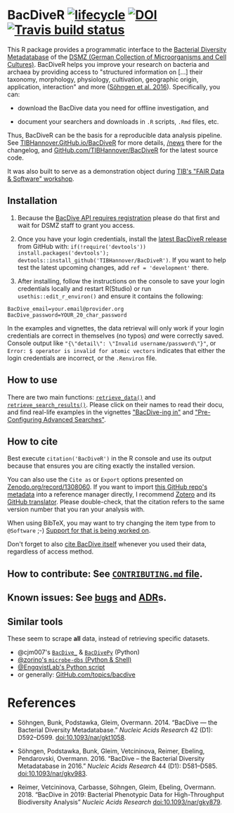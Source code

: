 # BacDiveR [![lifecycle](https://img.shields.io/badge/lifecycle-maturing-blue.svg)](https://www.tidyverse.org/lifecycle/#maturing) [![DOI](https://zenodo.org/badge/DOI/10.5281/zenodo.1308060.svg)](https://zenodo.org/record/1308060) [![Travis build status](https://travis-ci.org/TIBHannover/BacDiveR.svg?branch=master)](https://travis-ci.org/TIBHannover/BacDiveR)

This R package provides a programmatic interface to the [Bacterial Diversity Metadatabase][BD] of the [DSMZ (German Collection of Microorganisms and Cell Cultures)][DMSZ]. BacDiveR helps you improve your research on bacteria and archaea by providing access to "structured information on [...] their taxonomy, morphology, physiology, cultivation, geographic origin, application, interaction" and more ([Söhngen et al. 2016](#references)). Specifically, you can:

- download the BacDive data you need for offline investigation, and

- document your searchers and downloads in `.R` scripts, `.Rmd` files, etc.

Thus, BacDiveR can be the basis for a reproducible data analysis pipeline. See [TIBHannover.GitHub.io/BacDiveR][page] for more details, [/news] there for the changelog, and [GitHub.com/TIBHannover/BacDiveR][source] for the latest source code.

It was also built to serve as a demonstration object during [TIB's "FAIR Data & Software" workshop][FDS].

[BD]: https://bacdive.dsmz.de/
[DMSZ]: https://www.dsmz.de/about-us.html
[FDS]: https://tibhannover.github.io/2018-07-09-FAIR-Data-and-Software/#schedule
[/news]: https://tibhannover.github.io/BacDiveR/news/index.html
[page]: https://tibhannover.github.io/BacDiveR/
[reg]: https://bacdive.dsmz.de/api/bacdive/registration/register/
[source]: https://github.com/TIBHannover/BacDiveR/
[releases]: https://github.com/TIBHannover/BacDiveR/releases/latest

<!-- Paste the above section into the release description
together with the latest section of `NEWS.md` in order to usefully populate Zenodo.
Afterwards, remove the above from GitHub. -->

## Installation

1.  Because the [BacDive API requires registration][reg] please do that first 
    and wait for DSMZ staff to grant you access.

2.  Once you have your login credentials, install the [latest BacDiveR release][releases]
    from GitHub with: `if(!require('devtools')) install.packages('devtools'); devtools::install_github('TIBHannover/BacDiveR')`. If you want to help test the
    latest upcoming changes, add `ref = 'development'` there.

3.  After installing, follow the instructions on the console to save your login
    credentials locally and restart R(Studio) or run `usethis::edit_r_environ()`
    and ensure it contains the following:

```
BacDive_email=your.email@provider.org
BacDive_password=YOUR_20_char_password
```

In the examples and vignettes, the data retrieval will only work if your login credentials are correct in themselves (no typos) _and_ were correctly saved. Console output like `"{\"detail\": \"Invalid username/password\"}"`, or `Error: $ operator is invalid for atomic vectors` indicates that either the login credentials are incorrect, or the `.Renviron` file.


## How to use

There are two main functions: [`retrieve_data()`][r_d] and [`retrieve_search_results()`][r_s_r].
Please click on their names to read their docu, and find real-life examples in
the vignettes ["BacDive-ing in"][dive-in] and ["Pre-Configuring Advanced Searches"][adv-search].

[r_d]: https://tibhannover.github.io/BacDiveR/reference/retrieve_data.html
[r_s_r]: https://tibhannover.github.io/BacDiveR/reference/retrieve_search_results.html
[dive-in]: https://tibhannover.github.io/BacDiveR/articles/BacDive-ing-in.html
[adv-search]: https://tibhannover.github.io/BacDiveR/articles/advanced-search.html


## How to cite

Best execute `citation('BacDiveR')` in the R console and use its output because that
ensures you are citing exactly the installed version.

You can also use the `Cite as`
or `Export` options presented on [Zenodo.org/record/1308060][zenodo]. If you want
to import [this GitHub repo's metadata][GH] into a reference manager directly, I
recommend [Zotero] and its [GitHub translator][zotGH]. Please double-check, that
the citation refers to the same version number that you ran your analysis with.

When using BibTeX, you may want to try changing the item type from to `@Software`
;-) [Support for that is being worked on](https://github.com/FORCE11/FORCE11-sciwg).

Don't forget to also [cite BacDive itself](https://bacdive.dsmz.de/about) whenever
you used their data, regardless of access method.


## How to contribute: See [`CONTRIBUTING.md` file](https://github.com/TIBHannover/BacDiveR/blob/master/.github/CONTRIBUTING.md).

## Known issues: See [bugs] and [ADR]s.

[ADR]: https://github.com/TIBHannover/BacDiveR/tree/master/vignettes
[bugs]: https://github.com/tibhannover/BacDiveR/issues?q=is%3Aissue+is%3Aopen+label%3Abug+sort%3Aupdated-desc
[GH]: https://github.com/TIBHannover/BacDiveR/
[zenodo]: https://zenodo.org/record/1308060#invenio-csl
[zotero]: https://www.zotero.org/
[zotGH]: https://github.com/zotero/translators/blob/master/Github.js


## Similar tools

These seem to scrape **all** data, instead of retrieving specific datasets.

- @cjm007's [`BacDive_`](https://github.com/cjm007/BacDive_) &
  [`BacDivePy`](https://github.com/cameronmartino/BacDivePy) (Python)
- [@zorino's `microbe-dbs` (Python & Shell)](https://github.com/zorino/microbe-dbs)
- [@EngqvistLab's Python script](https://github.com/EngqvistLab/fetch_microbial_growth_temperatures/tree/master/BacDive)
- or generally: [GitHub.com/topics/bacdive](https://github.com/topics/bacdive)

# References

- Söhngen, Bunk, Podstawka, Gleim, Overmann. 2014. “BacDive — the Bacterial
  Diversity Metadatabase.” *Nucleic Acids Research* 42 (D1): D592–D599.
  [doi:10.1093/nar/gkt1058](https://academic.oup.com/nar/article/42/D1/D592/1046203).

- Söhngen, Podstawka, Bunk, Gleim, Vetcininova, Reimer, Ebeling, Pendarovski, 
  Overmann. 2016. “BacDive – the Bacterial Diversity Metadatabase in 2016.”
  *Nucleic Acids Research* 44 (D1): D581–D585.
  [doi:10.1093/nar/gkv983](https://academic.oup.com/nar/article/44/D1/D581/2503137).

- Reimer, Vetcininova, Carbasse, Söhngen, Gleim, Ebeling, Overmann. 2018.
  “BacDive in 2019: Bacterial Phenotypic Data for High-Throughput Biodiversity
  Analysis” *Nucleic Acids Research* 
  [doi:10.1093/nar/gky879](https://academic.oup.com/nar/advance-article/5106998).
